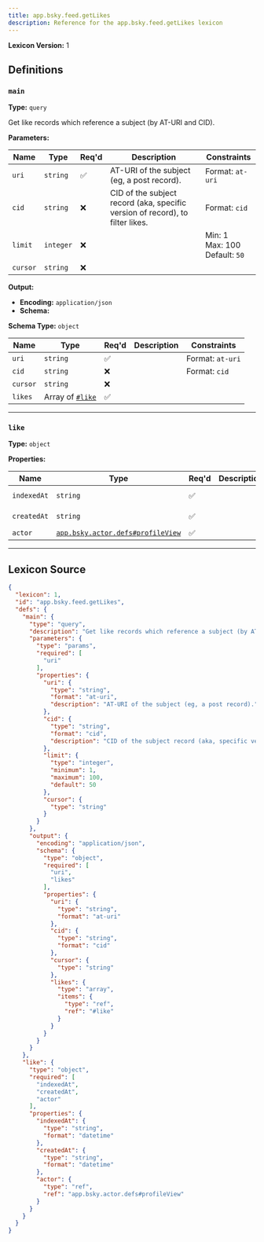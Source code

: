 ```yaml
---
title: app.bsky.feed.getLikes
description: Reference for the app.bsky.feed.getLikes lexicon
---
```

**Lexicon Version:** 1

## Definitions

<a name="main"></a>
### `main`

**Type:** `query`

Get like records which reference a subject (by AT-URI and CID).

**Parameters:**

| Name | Type | Req'd  | Description | Constraints |
|------|------|----------|-------------|-------------|
| `uri` | `string` | ✅  | AT-URI of the subject (eg, a post record). | Format: `at-uri` |
| `cid` | `string` | ❌  | CID of the subject record (aka, specific version of record), to filter likes. | Format: `cid` |
| `limit` | `integer` | ❌  |  | Min: 1<br/>Max: 100<br/>Default: `50` |
| `cursor` | `string` | ❌  |  |  |
**Output:**

- **Encoding:** `application/json`
- **Schema:**

**Schema Type:** `object`

| Name | Type | Req'd  | Description | Constraints |
|------|------|----------|-------------|-------------|
| `uri` | `string` | ✅  |  | Format: `at-uri` |
| `cid` | `string` | ❌  |  | Format: `cid` |
| `cursor` | `string` | ❌  |  |  |
| `likes` | Array of [`#like`](#like) | ✅  |  |  |

---

<a name="like"></a>
### `like`

**Type:** `object`

**Properties:**

| Name | Type | Req'd  | Description | Constraints |
|------|------|----------|-------------|-------------|
| `indexedAt` | `string` | ✅  |  | Format: `datetime` |
| `createdAt` | `string` | ✅  |  | Format: `datetime` |
| `actor` | [`app.bsky.actor.defs#profileView`](/lexicons/app/bsky/actor/app-bsky-actor-defs#profileview) | ✅  |  |  |

---

## Lexicon Source
```json
{
  "lexicon": 1,
  "id": "app.bsky.feed.getLikes",
  "defs": {
    "main": {
      "type": "query",
      "description": "Get like records which reference a subject (by AT-URI and CID).",
      "parameters": {
        "type": "params",
        "required": [
          "uri"
        ],
        "properties": {
          "uri": {
            "type": "string",
            "format": "at-uri",
            "description": "AT-URI of the subject (eg, a post record)."
          },
          "cid": {
            "type": "string",
            "format": "cid",
            "description": "CID of the subject record (aka, specific version of record), to filter likes."
          },
          "limit": {
            "type": "integer",
            "minimum": 1,
            "maximum": 100,
            "default": 50
          },
          "cursor": {
            "type": "string"
          }
        }
      },
      "output": {
        "encoding": "application/json",
        "schema": {
          "type": "object",
          "required": [
            "uri",
            "likes"
          ],
          "properties": {
            "uri": {
              "type": "string",
              "format": "at-uri"
            },
            "cid": {
              "type": "string",
              "format": "cid"
            },
            "cursor": {
              "type": "string"
            },
            "likes": {
              "type": "array",
              "items": {
                "type": "ref",
                "ref": "#like"
              }
            }
          }
        }
      }
    },
    "like": {
      "type": "object",
      "required": [
        "indexedAt",
        "createdAt",
        "actor"
      ],
      "properties": {
        "indexedAt": {
          "type": "string",
          "format": "datetime"
        },
        "createdAt": {
          "type": "string",
          "format": "datetime"
        },
        "actor": {
          "type": "ref",
          "ref": "app.bsky.actor.defs#profileView"
        }
      }
    }
  }
}
```
